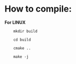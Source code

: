 
How to compile:
==============

**For LINUX**

~~~~~~~~~~~~~~~~~~~~~
    mkdir build

    cd build

    cmake ..

    make -j
~~~~~~~~~~~~~~~~~~~~~

